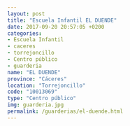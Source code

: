 ```yaml
---
layout: post
title: "Escuela Infantil EL DUENDE"
date: 2017-09-20 20:57:05 +0200
categories:
- Escuela Infantil
- caceres
- torrejoncillo
- Centro público
- guarderia
name: "EL DUENDE"
province: "Cáceres"
location: "Torrejoncillo"
code: "10013069"
type: "Centro público"
img: guarderia.jpg
permalink: /guarderias/el-duende.html
---
```

